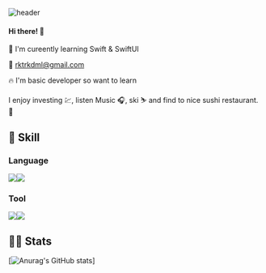 ![header](https://capsule-render.vercel.app/api?type=rounded&color=ce9852&section=header&text=Quokkaaa's%20github&fontColor=ffffff)


#### Hi there! 👋 
📝 I'm cureently learning Swift & SwiftUI

📧 rktrkdml@gmail.com

🔥 I'm basic developer so want to learn 

I enjoy investing 💹, listen Music 🎧, ski ⛷️ and find to nice sushi restaurant. 🍣

## 💪 Skill
### Language
<img src="https://img.shields.io/badge/-iOS-%23000000?logo=Apple&logoColor=white"/><img src="https://img.shields.io/badge/-Swift-orange"/>

### Tool
<img src="https://img.shields.io/badge/-Git-red"/><img src="https://img.shields.io/badge/-Xcode-blue"/>

## 💁‍♂️ Stats
[![Anurag's GitHub stats](https://github-readme-stats.vercel.app/api?username=Quokkaaa&&show_icons=true&theme=gruvbox)] 

<!--
**Quokkaaa/Quokkaaa** is a ✨ _special_ ✨ repository because its `README.md` (this file) appears on your GitHub profile.

Here are some ideas to get you started:

- 🔭 I’m currently working on ...
- 🌱 I’m currently learning ...
- 👯 I’m looking to collaborate on ...
- 🤔 I’m looking for help with ...
- 💬 Ask me about ...
- 📫 How to reach me: ...
- 😄 Pronouns: ...
- ⚡ Fun fact: ...
-->
